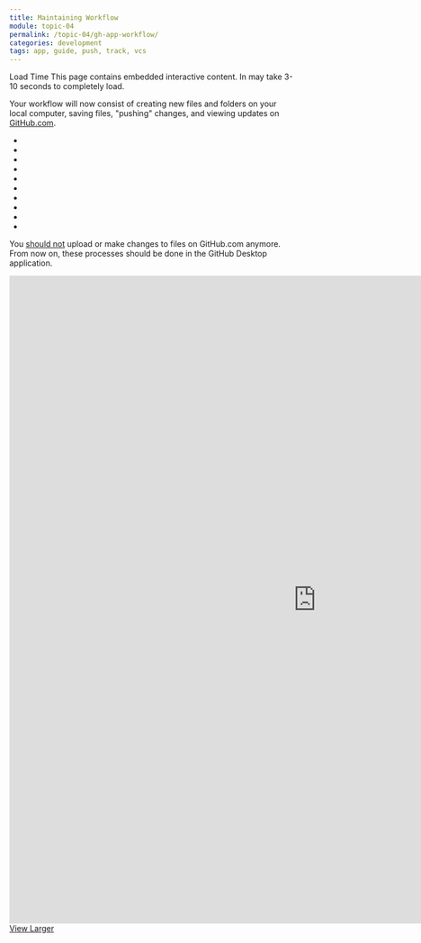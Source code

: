 ```yaml
---
title: Maintaining Workflow
module: topic-04
permalink: /topic-04/gh-app-workflow/
categories: development
tags: app, guide, push, track, vcs
---
```


<div class="divider-heading"></div>


<span class="label label-warning">Load Time</span> This page contains embedded interactive content. In may take 3-10 seconds to completely load.

Your workflow will now consist of creating new files and folders on your local computer, saving files, "pushing" changes, and viewing updates on <a href="" target=" _blank ">GitHub.com</a>.

<div class="row callout-columns status-danger">
  <div class="col-lg-3">
    <div class="icon">
      <ul class="bursts">
        <li class="deg0"></li>
        <li class="deg36"></li>
        <li class="deg72"></li>
        <li class="deg108"></li>
        <li class="deg144"></li>
        <li class="deg180"></li>
        <li class="deg216"></li>
        <li class="deg252"></li>
        <li class="deg288"></li>
        <li class="deg324"></li>
      </ul>
      <i class="fas fa-times-circle"></i>
    </div>
  </div>
  <div class="col-lg-9">
    <p>You <u>should not</u> upload or make changes to files on GitHub.com anymore. From now on, these processes should be done in the GitHub Desktop application.</p>
  </div>
</div>





<iframe src="https://h5p.org/h5p/embed/1504968" width="1090" height="1151" frameborder="0" allowfullscreen="allowfullscreen" allow="geolocation *; microphone *; camera *; midi *; encrypted-media *" title="GitHub Desktop App - Workflow"></iframe><script src="https://h5p.org/sites/all/modules/h5p/library/js/h5p-resizer.js" charset="UTF-8"></script>
<a href="https://umontanamediaarts.com/MART341/wp-admin/admin-ajax.php?action=h5p_embed&id=24" class="btn btn-default btn-xs" target="_blank">View Larger</a>

